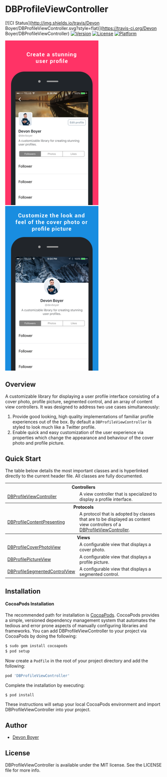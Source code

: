 # DBProfileViewController

[![CI Status](http://img.shields.io/travis/Devon Boyer/DBProfileViewController.svg?style=flat)](https://travis-ci.org/Devon Boyer/DBProfileViewController)
[![Version](https://img.shields.io/cocoapods/v/DBProfileViewController.svg?style=flat)](http://cocoapods.org/pods/DBProfileViewController)
[![License](https://img.shields.io/cocoapods/l/DBProfileViewController.svg?style=flat)](http://cocoapods.org/pods/DBProfileViewController)
[![Platform](https://img.shields.io/cocoapods/p/DBProfileViewController.svg?style=flat)](http://cocoapods.org/pods/DBProfileViewController)

<img src="Screenshots/db-profile-screenshot-1.png" width="300">
<img src="Screenshots/db-profile-screenshot-2.png" width="300">

## Overview

A customizable library for displaying a user profile interface consisting of a cover photo, profile picture, segmented control, and an array of content view controllers. It was designed to address two use cases simultaneously:

1. Provide good looking, high quality implementations of familiar profile experiences out of the box. By default a `DBProfileViewController` is styled to look much like a Twitter profile.
2. Enable quick and easy customization of the user experience via properties which change the appearance and behaviour of the cover photo and profile picture.

## Quick Start

The table below details the most important classes and is hyperlinked directly to the current header file. All classes are fully documented.

<table>
    <tr><th colspan="2" style="text-align:center;">Controllers</th></tr>
    <tr>
        <td><a href="Source/Controllers/DBProfileViewController.h">DBProfileViewController</a></td>
        <td>A view controller that is specialized to display a profile interface.</td>
    </tr>
    <tr><th colspan="2" style="text-align:center;">Protocols</th></tr>
    <tr>
        <td><a href="Source/Protocols/DBProfileContentPresenting.h">DBProfileContentPresenting</a></td>
        <td>A protocol that is adopted by classes that are to be displayed as content view controllers of a <a       href="Source/Controllers/DBProfileViewController.h">DBProfileViewController</a>.</td>
    </tr>
    <tr><th colspan="2" style="text-align:center;">Views</th></tr>
    <tr>
        <td><a href="Source/Views/DBProfileCoverPhotoView.h">DBProfileCoverPhotoView</a></td>
        <td>A configurable view that displays a cover photo.</td>
    </tr>
    <tr>
        <td><a href="Source/Views/DBProfilePictureView.h">DBProfilePictureView</a></td>
        <td>A configurable view that displays a profile picture.</td>
    </tr>
    <tr>
        <td><a href="Source/Views/DBProfileSegmentedControlView.h">DBProfileSegmentedControlView</a></td>
        <td>A configurable view that displays a segmented control.</td>
    </tr>
</table>

## Installation

#### CocoaPods Installation

The recommended path for installation is [CocoaPods](http://cocoapods.org/). CocoaPods provides a simple, versioned dependency management system that automates the tedious and error prone aspects of manually configuring libraries and frameworks. You can add DBProfileViewController to your project via CocoaPods by doing the following:

```sh
$ sudo gem install cocoapods
$ pod setup
```

Now create a `Podfile` in the root of your project directory and add the following:

```ruby
pod 'DBProfileViewController'
```

Complete the installation by executing:

```sh
$ pod install
```

These instructions will setup your local CocoaPods environment and import DBProfileViewController into your project.

## Author

* [Devon Boyer](https://github.com/devonboyer)

## License

DBProfileViewController is available under the MIT license. See the LICENSE file for more info.

